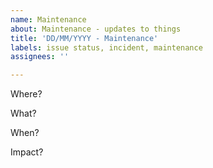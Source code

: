 ```yaml
---
name: Maintenance
about: Maintenance - updates to things
title: 'DD/MM/YYYY - Maintenance'
labels: issue status, incident, maintenance
assignees: ''

---
```


Where?


What?


When?


Impact?
